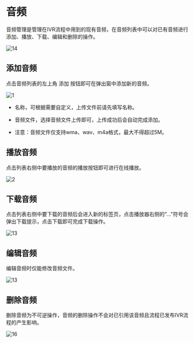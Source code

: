 音频 
=======================

音频管理是管理在IVR流程中用到的现有音频，在音频列表中可以对已有音频进行添加、播放、下载、编辑和删除的操作。

![14](https://static-aliyun-doc.oss-accelerate.aliyuncs.com/assets/img/zh-CN/6337978161/p263996.png)

添加音频 
-------------------------

点击音频列表的左上角 添加 按钮即可在弹出窗中添加新的音频。

![1](https://static-aliyun-doc.oss-accelerate.aliyuncs.com/assets/img/zh-CN/6337978161/p264003.png)

* 名称，可根据需要自定义，上传文件前请先填写名称。

  

* 音频文件，选择音频文件上传即可，上传成功后会自动完成添加。

  

* 注意：音频文件仅支持wma、wav、m4a格式，最大不得超过5M。

  




播放音频 
-------------------------

点击列表右侧中要播放的音频的播放按钮即可进行在线播放。

![2](https://static-aliyun-doc.oss-accelerate.aliyuncs.com/assets/img/zh-CN/6337978161/p264004.png)

下载音频 
-------------------------

点击列表右侧中要下载的音频后会进入新的标签页，点击播放器右侧的"..."符号会弹出下载提示，点击下载即可完成下载操作。

![13](https://static-aliyun-doc.oss-accelerate.aliyuncs.com/assets/img/zh-CN/6337978161/p264006.png)

编辑音频 
-------------------------

编辑音频时仅能修改音频文件。

![13](https://static-aliyun-doc.oss-accelerate.aliyuncs.com/assets/img/zh-CN/6337978161/p264010.png)

删除音频 
-------------------------

删除音频为不可逆操作，音频的删除操作不会对已引用该音频且流程已发布IVR流程的产生影响。

![16](https://static-aliyun-doc.oss-accelerate.aliyuncs.com/assets/img/zh-CN/6337978161/p264013.png)



